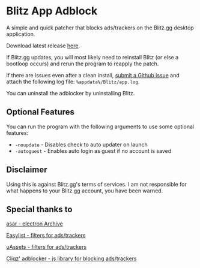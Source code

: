 # Blitz App Adblock

A simple and quick patcher that blocks ads/trackers on the Blitz.gg desktop application.

Download latest release [here](https://github.com/lulzsun/blitz-app-adblock/releases/latest).

If Blitz.gg updates, you will most likely need to reinstall Blitz (or else a bootloop occurs) and rerun the program to reapply the patch. 

If there are issues even after a clean install, [submit a Github issue](https://github.com/lulzsun/blitz-app-adblock/issues/new) and attach the following log file: `%appdata%/Blitz/app.log`.

You can uninstall the adblocker by uninstalling Blitz.

## Optional Features

You can run the program with the following arguments to use some optional features:

- `-noupdate` - Disables check to auto updater on launch
- `-autoguest` - Enables auto login as guest if no account is saved

## Disclaimer

Using this is against Blitz.gg's terms of services. I am not responsible for what happens to your Blitz.gg account, you have been warned.

## Special thanks to

[asar - electron Archive](https://github.com/electron/asar)

[Easylist - filters for ads/trackers](https://easylist.to/pages/about.html)

[uAssets - filters for ads/trackers](https://github.com/uBlockOrigin/uAssets)

[Cliqz' adblocker - js library for blocking ads/trackers](https://github.com/cliqz-oss/adblocker)